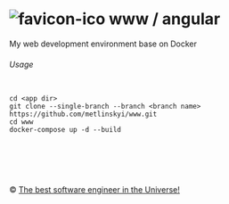 ![favicon-ico] www / angular
=======

My web development environment base on Docker

  
###### Usage

```

cd <app dir>
git clone --single-branch --branch <branch name> https://github.com/metlinskyi/www.git
cd www
docker-compose up -d --build

```

&nbsp;
============
&copy; [The best software engineer in the Universe!](http://www.metlinskyi.com/)

[favicon-ico]: https://raw.github.com/metlinskyi/www/master/favicon.png
